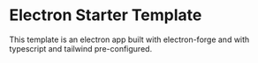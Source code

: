 # Electron Starter Template

This template is an electron app built with electron-forge and with typescript and tailwind pre-configured.